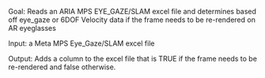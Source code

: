 Goal: Reads an ARIA MPS EYE_GAZE/SLAM excel file and determines based off eye_gaze or 6DOF Velocity data if the frame needs to be re-rendered on AR eyeglasses

Input: a Meta MPS Eye_Gaze/SLAM excel file

Output: Adds a column to the excel file that is TRUE if the frame needs to be re-rendered and false otherwise.

